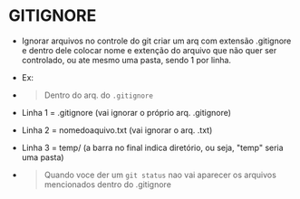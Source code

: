# GITIGNORE #

* Ignorar arquivos no controle do git
criar um arq com extensão .gitignore e dentro dele colocar nome e extenção do arquivo que não quer ser controlado, ou ate mesmo uma pasta, sendo 1 por linha.

* Ex:
* > Dentro do arq. do `.gitignore`
* Linha 1 = .gitignore 
(vai ignorar o próprio arq. .gitignore)

* Linha 2 = nomedoaquivo.txt 
(vai ignorar o arq. .txt)

* Linha 3 = temp/ 
(a barra no final indica diretório, ou seja, "temp" seria uma pasta)

* > Quando voce der um `git status` nao vai aparecer os arquivos mencionados dentro do .gitignore
